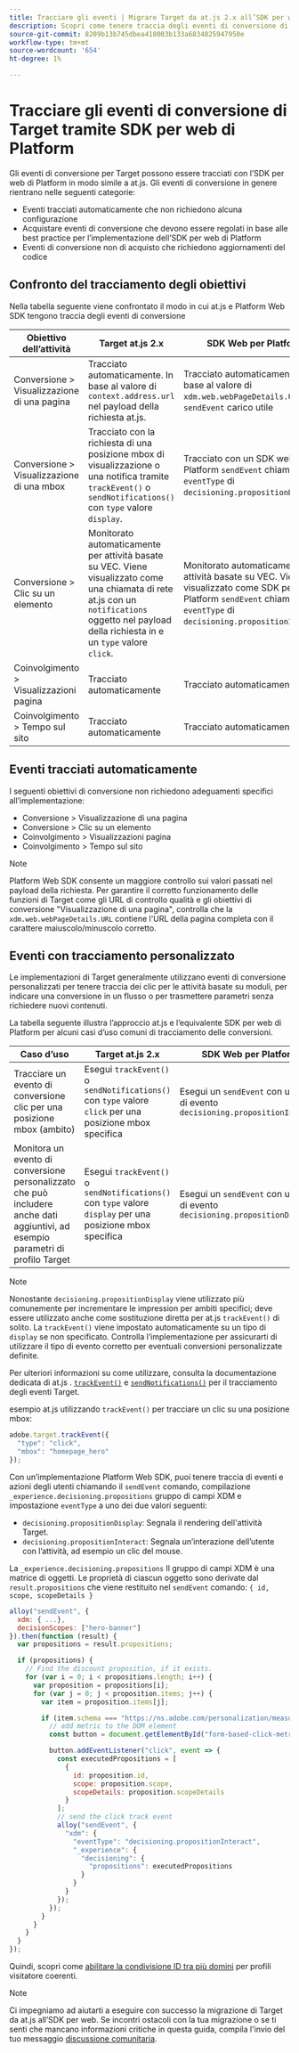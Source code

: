 ```yaml
---
title: Tracciare gli eventi | Migrare Target da at.js 2.x all’SDK per web
description: Scopri come tenere traccia degli eventi di conversione di Adobe Target utilizzando Experience Platform Web SDK.
source-git-commit: 8209b13b745dbea418003b133a6834825947950e
workflow-type: tm+mt
source-wordcount: '654'
ht-degree: 1%

---
```



# Tracciare gli eventi di conversione di Target tramite SDK per web di Platform

Gli eventi di conversione per Target possono essere tracciati con l’SDK per web di Platform in modo simile a at.js. Gli eventi di conversione in genere rientrano nelle seguenti categorie:

* Eventi tracciati automaticamente che non richiedono alcuna configurazione
* Acquistare eventi di conversione che devono essere regolati in base alle best practice per l’implementazione dell’SDK per web di Platform
* Eventi di conversione non di acquisto che richiedono aggiornamenti del codice

## Confronto del tracciamento degli obiettivi

Nella tabella seguente viene confrontato il modo in cui at.js e Platform Web SDK tengono traccia degli eventi di conversione

| Obiettivo dell’attività | Target at.js 2.x | SDK Web per Platform |
|---|---|---|
| Conversione > Visualizzazione di una pagina | Tracciato automaticamente. In base al valore di `context.address.url` nel payload della richiesta at.js. | Tracciato automaticamente. In base al valore di `xdm.web.webPageDetails.URL` in `sendEvent` carico utile |
| Conversione > Visualizzazione di una mbox | Tracciato con la richiesta di una posizione mbox di visualizzazione o una notifica tramite `trackEvent()` o `sendNotifications()` con `type` valore `display`. | Tracciato con un SDK web per Platform `sendEvent` chiama con `eventType` di `decisioning.propositionDisplay`. |
| Conversione > Clic su un elemento | Monitorato automaticamente per attività basate su VEC. Viene visualizzato come una chiamata di rete at.js con un `notifications` oggetto nel payload della richiesta in e un `type` valore `click`. | Monitorato automaticamente per attività basate su VEC. Viene visualizzato come SDK per web di Platform `sendEvent` chiama con `eventType` di `decisioning.propositionInteract`. |
| Coinvolgimento > Visualizzazioni pagina | Tracciato automaticamente | Tracciato automaticamente |
| Coinvolgimento > Tempo sul sito | Tracciato automaticamente | Tracciato automaticamente |

<!--
| Revenue > RPV, AOV, or Total Sales | Tracked based on the `orderTotal` parameter values for the specified mbox(es) | Tracked based on the `xdm.commerce.order.priceTotal` values. Its best to use the "any mbox" option in the goal setup. |
| Revenue > Orders | Tracked based on the unique `orderId` parameter values for the specified mbox(es) | Tracked based on the unique values for `xdm.commerce.order.purchaseID`. Its best to use the "any mbox" option in the goal setup. |
| Engagement > Custom Scoring | Tracked with the `mboxPageValue` parameter. Refer to the [dedicated documentation](https://experienceleague.adobe.com/docs/target/using/activities/success-metrics/capture-score.html) for more details. | Tracked with `data.__adobe.target.mboxPageValue` in the `sendEvent` payload |
-->

## Eventi tracciati automaticamente

I seguenti obiettivi di conversione non richiedono adeguamenti specifici all’implementazione:

* Conversione > Visualizzazione di una pagina
* Conversione > Clic su un elemento
* Coinvolgimento > Visualizzazioni pagina
* Coinvolgimento > Tempo sul sito

>[!NOTE]
>
>Platform Web SDK consente un maggiore controllo sui valori passati nel payload della richiesta. Per garantire il corretto funzionamento delle funzioni di Target come gli URL di controllo qualità e gli obiettivi di conversione &quot;Visualizzazione di una pagina&quot;, controlla che la `xdm.web.webPageDetails.URL` contiene l&#39;URL della pagina completa con il carattere maiuscolo/minuscolo corretto.

<!--
## Purchase conversion events

The following conversion goals are based on the order details information passed in the Platform Web SDK `sendEvent` payload:

* Revenue > Revenue per Visit (RPV)
* Revenue > Average Order Value (AOV)
* Revenue > Total Sales
* Revenue > Orders

Target at.js implementations typically use an order confirmation mbox with the `trackEvent()` or `sendNotifications()` functions to pass the order ID, order total, and a list of product IDs purchased. These methods are specific to Target.

The Platform Web SDK is a shared library for all Adobe applications and you may have other applications such as Adobe Analytics to consider. Because of this shared nature, its best send a single order confirmation call using the appropriate commerce XDM field group.

For more information and an example, refer to the tutorial section about [sending purchase parameters to Target](send-parameters.md#purchase-parameters). 
-->

## Eventi con tracciamento personalizzato

Le implementazioni di Target generalmente utilizzano eventi di conversione personalizzati per tenere traccia dei clic per le attività basate su moduli, per indicare una conversione in un flusso o per trasmettere parametri senza richiedere nuovi contenuti.

La tabella seguente illustra l’approccio at.js e l’equivalente SDK per web di Platform per alcuni casi d’uso comuni di tracciamento delle conversioni.

| Caso d’uso | Target at.js 2.x | SDK Web per Platform |
|---|---|---|
| Tracciare un evento di conversione clic per una posizione mbox (ambito) | Esegui `trackEvent()` o `sendNotifications()` con `type` valore `click` per una posizione mbox specifica | Esegui un `sendEvent` con un tipo di evento `decisioning.propositionInteract` |
| Monitora un evento di conversione personalizzato che può includere anche dati aggiuntivi, ad esempio parametri di profilo Target | Esegui `trackEvent()` o `sendNotifications()` con `type` valore `display` per una posizione mbox specifica | Esegui un `sendEvent` con un tipo di evento `decisioning.propositionDisplay` |

>[!NOTE]
>
>Nonostante `decisioning.propositionDisplay` viene utilizzato più comunemente per incrementare le impression per ambiti specifici; deve essere utilizzato anche come sostituzione diretta per at.js `trackEvent()` di solito. La `trackEvent()` viene impostato automaticamente su un tipo di `display` se non specificato. Controlla l’implementazione per assicurarti di utilizzare il tipo di evento corretto per eventuali conversioni personalizzate definite.

Per ulteriori informazioni su come utilizzare, consulta la documentazione dedicata di at.js . [`trackEvent()`](https://developer.adobe.com/target/implement/client-side/atjs/atjs-functions/adobe-target-trackevent/) e [`sendNotifications()`](https://developer.adobe.com/target/implement/client-side/atjs/atjs-functions/adobe-target-sendnotifications-atjs-21/) per il tracciamento degli eventi Target.

esempio at.js utilizzando `trackEvent()` per tracciare un clic su una posizione mbox:

```JavaScript
adobe.target.trackEvent({
  "type": "click",
  "mbox": "homepage_hero"
});
```

Con un’implementazione Platform Web SDK, puoi tenere traccia di eventi e azioni degli utenti chiamando il `sendEvent` comando, compilazione `_experience.decisioning.propositions` gruppo di campi XDM e impostazione `eventType` a uno dei due valori seguenti:

* `decisioning.propositionDisplay`: Segnala il rendering dell&#39;attività Target.
* `decisioning.propositionInteract`: Segnala un’interazione dell’utente con l’attività, ad esempio un clic del mouse.

La `_experience.decisioning.propositions` Il gruppo di campi XDM è una matrice di oggetti. Le proprietà di ciascun oggetto sono derivate dal `result.propositions` che viene restituito nel `sendEvent` comando: `{ id, scope, scopeDetails }`

```JavaScript
alloy("sendEvent", {
  xdm: { ...},
  decisionScopes: ["hero-banner"]
}).then(function (result) {
  var propositions = result.propositions;

  if (propositions) {
    // Find the discount proposition, if it exists.
    for (var i = 0; i < propositions.length; i++) {
      var proposition = propositions[i];
      for (var j = 0; j < proposition.items; j++) {
        var item = proposition.items[j];

        if (item.schema === "https://ns.adobe.com/personalization/measurement") {
          // add metric to the DOM element
          const button = document.getElementById("form-based-click-metric");

          button.addEventListener("click", event => {
            const executedPropositions = [
              {
                id: proposition.id,
                scope: proposition.scope,
                scopeDetails: proposition.scopeDetails
              }
            ];
            // send the click track event
            alloy("sendEvent", {
              "xdm": {
                "eventType": "decisioning.propositionInteract",
                "_experience": {
                  "decisioning": {
                    "propositions": executedPropositions
                  }
                }
              }
            });
          });
        }
      }
    }
  }
});
```

Quindi, scopri come [abilitare la condivisione ID tra più domini](cross-domain.md) per profili visitatore coerenti.

>[!NOTE]
>
>Ci impegniamo ad aiutarti a eseguire con successo la migrazione di Target da at.js all’SDK per web. Se incontri ostacoli con la tua migrazione o se ti senti che mancano informazioni critiche in questa guida, compila l&#39;invio del tuo messaggio [discussione comunitaria](https://experienceleaguecommunities.adobe.com/t5/adobe-experience-platform-launch/tutorial-discussion-implement-adobe-experience-cloud-with-web/td-p/444996).